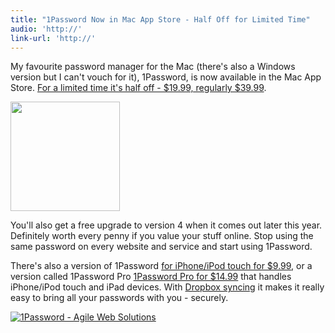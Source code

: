```yaml
---
title: "1Password Now in Mac App Store - Half Off for Limited Time"
audio: 'http://'
link-url: 'http://'
---
```

<p>My favourite password manager for the Mac (there's also a Windows version but I can't vouch for it), 1Password, is now available in the Mac App Store. <a href="http://click.linksynergy.com/fs-bin/stat?id=6PFrOqNV4B8&offerid=146261&type=3&subid=0&tmpid=1826&RD_PARM1=http%253A%252F%252Fitunes.apple.com%252Fca%252Fapp%252F1password%252Fid443987910%253Fmt%253D12%2526uo%253D4%2526partnerId%253D30" target="itunes_store">For a limited time it's half off - $19.99, regularly $39.99</a>.</p>
<p><img src="https://chrisenns.com/wp-content/uploads/2011/09/1password.png" alt="" title="1password" width="175" height="175" class="aligncenter size-full wp-image-19648" /></p>
<p>You'll also get a free upgrade to version 4 when it comes out later this year. Definitely worth every penny if you value your stuff online. Stop using the same password on every website and service and start using 1Password.</p>
<p>There's also a version of 1Password <a href="http://click.linksynergy.com/fs-bin/stat?id=6PFrOqNV4B8&offerid=146261&type=3&subid=0&tmpid=1826&RD_PARM1=http%253A%252F%252Fitunes.apple.com%252Fca%252Fapp%252F1password-for-iphone%252Fid285897618%253Fmt%253D8%2526uo%253D4%2526partnerId%253D30" target="itunes_store">for iPhone/iPod touch for $9.99</a>, or a version called 1Password Pro <a href="http://click.linksynergy.com/fs-bin/stat?id=6PFrOqNV4B8&offerid=146261&type=3&subid=0&tmpid=1826&RD_PARM1=http%253A%252F%252Fitunes.apple.com%252Fca%252Fapp%252F1password-pro%252Fid319898689%253Fmt%253D8%2526uo%253D4%2526partnerId%253D30" target="itunes_store">1Password Pro for $14.99</a> that handles iPhone/iPod touch and iPad devices. With <a href="http://db.tt/czHe7sK">Dropbox syncing</a> it makes it really easy to bring all your passwords with you - securely.</p>
<p><a href="http://click.linksynergy.com/fs-bin/stat?id=6PFrOqNV4B8&offerid=146261&type=3&subid=0&tmpid=1826&RD_PARM1=http%253A%252F%252Fitunes.apple.com%252Fca%252Fapp%252F1password%252Fid443987910%253Fmt%253D12%2526uo%253D4%2526partnerId%253D30" target="itunes_store"><img src="http://ax.phobos.apple.com.edgesuite.net/images/web/linkmaker/badge_macappstore-lrg.gif" alt="1Password - Agile Web Solutions" style="border: 0;"/></a></p>
